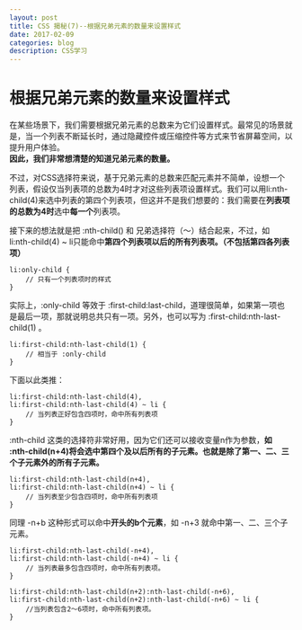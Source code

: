 ```yaml
---
layout: post
title: CSS 揭秘(7)--根据兄弟元素的数量来设置样式   
date: 2017-02-09
categories: blog
description: CSS学习
---
```


# 根据兄弟元素的数量来设置样式         
在某些场景下，我们需要根据兄弟元素的总数来为它们设置样式。最常见的场景就是，当一个列表不断延长时，通过隐藏控件或压缩控件等方式来节省屏幕空间，以提升用户体验。         
**因此，我们非常想清楚的知道兄弟元素的数量。**         

不过，对CSS选择符来说，基于兄弟元素的总数来匹配元素并不简单，设想一个列表，假设仅当列表项的总数为4时才对这些列表项设置样式。我们可以用li:nth-child(4)来选中列表的第四个列表项，但这并不是我们想要的：我们需要在**列表项的总数为4时**选中**每一个**列表项。         

接下来的想法就是把 :nth-child() 和 兄弟选择符（～）结合起来，不过，如 li:nth-child(4) ~ li只能命中**第四个列表项以后的所有列表项。（不包括第四各列表项）**         

```
li:only-child {
	// 只有一个列表项时的样式
}
```

实际上，:only-child 等效于 :first-child:last-child，道理很简单，如果第一项也是最后一项，那就说明总共只有一项。另外，也可以写为 :first-child:nth-last-child(1) 。         

```
li:first-child:nth-last-child(1) {
	// 相当于 :only-child
}
```
下面以此类推：         

```
li:first-child:nth-last-child(4),
li:first-child:nth-last-child(4) ~ li {
	// 当列表正好包含四项时，命中所有列表项
}
```
:nth-child 这类的选择符非常好用，因为它们还可以接收变量n作为参数，**如 :nth-child(n+4)将会选中第四个及以后所有的子元素。也就是除了第一、二、三个子元素外的所有子元素。**         

```
li:first-child:nth-last-child(n+4),
li:first-child:nth-last-child(n+4) ~ li {
	// 当列表至少包含四项时，命中所有列表项
}
```
同理 -n+b 这种形式可以命中**开头的b个元素**，如 -n+3 就命中第一、二、三个子元素。         

```
li:first-child:nth-last-child(-n+4),
li:first-child:nth-last-child(-n+4) ~ li {
	// 当列表最多包含四项时，命中所有列表项。
}

```


```
li:first-child:nth-last-child(n+2):nth-last-child(-n+6),
li:first-child:nth-last-child(n+2):nth-last-child(-n+6) ~ li {
	//当列表包含2～6项时，命中所有列表项。
}
```
